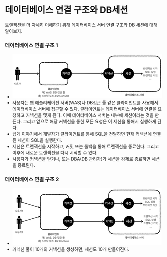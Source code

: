 # 데이터베이스 연결 구조와 DB세션
트랜잭션을 더 자세히 이해하기 위해 데이터베이스 서버 연결 구조와 DB 세션에 대해 알아보자.
### 데이터베이스 연결 구조 1
* ![DB_connection_structure_and_DB_session](DB_connection_structure_and_DB_session1.png)
* 사용자는 웹 애플리케이션 서버(WAS)나 DB접근 툴 같은 클라이언트를 사용해서 데이터베이스 서버에 접근할 수 있다. 클라이언트는 데이터베이스 서버에 연결을 요청하고 커넥션을 맺게 된다. 이때 데이터베이스 서버는 내부에 세션이라는 것을 만든다. 그리고 앞으로 해당 커넥션을 통한 모든 요청은 이 세션을 통해서 실행하게 된다.
* 쉽게 이야기해서 개발자가 클라이언트를 통해 SQL을 전달하면 현재 커넥션에 연결된 세션이 SQL을 실행한다.
* 세션은 트랜잭션을 시작하고, 커밋 또는 롤백을 통해 트랜잭션을 종료한다. 그리고 이후에 새로운 트랜잭션을 다시 시작할 수 있다.
* 사용자가 커넥션을 닫거나, 또는 DBA(DB 관리자)가 세션을 강제로 종료하면 세션을 종료된다.

### 데이터베이스 연결 구조 2
* ![DB_connection_structure_and_DB_session](DB_connection_structure_and_DB_session2.png)
* 커넥션 풀이 10개의 커넥션을 생성하면, 세션도 10개 만들어진다.